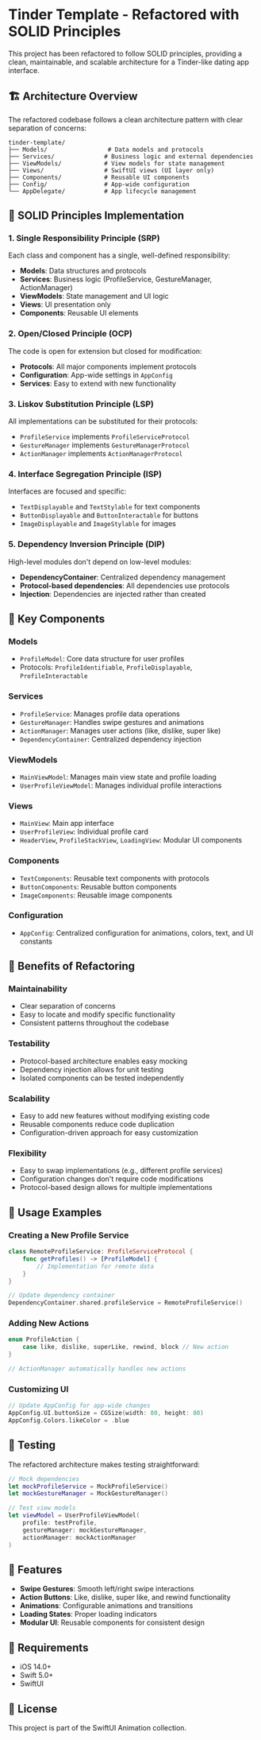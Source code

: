 # Tinder Template - Refactored with SOLID Principles

This project has been refactored to follow SOLID principles, providing a clean, maintainable, and scalable architecture for a Tinder-like dating app interface.

## 🏗️ Architecture Overview

The refactored codebase follows a clean architecture pattern with clear separation of concerns:

```
tinder-template/
├── Models/                 # Data models and protocols
├── Services/              # Business logic and external dependencies
├── ViewModels/            # View models for state management
├── Views/                 # SwiftUI views (UI layer only)
├── Components/            # Reusable UI components
├── Config/                # App-wide configuration
└── AppDelegate/           # App lifecycle management
```

## 🔧 SOLID Principles Implementation

### 1. Single Responsibility Principle (SRP)

Each class and component has a single, well-defined responsibility:

- **Models**: Data structures and protocols
- **Services**: Business logic (ProfileService, GestureManager, ActionManager)
- **ViewModels**: State management and UI logic
- **Views**: UI presentation only
- **Components**: Reusable UI elements

### 2. Open/Closed Principle (OCP)

The code is open for extension but closed for modification:

- **Protocols**: All major components implement protocols
- **Configuration**: App-wide settings in `AppConfig`
- **Services**: Easy to extend with new functionality

### 3. Liskov Substitution Principle (LSP)

All implementations can be substituted for their protocols:

- `ProfileService` implements `ProfileServiceProtocol`
- `GestureManager` implements `GestureManagerProtocol`
- `ActionManager` implements `ActionManagerProtocol`

### 4. Interface Segregation Principle (ISP)

Interfaces are focused and specific:

- `TextDisplayable` and `TextStylable` for text components
- `ButtonDisplayable` and `ButtonInteractable` for buttons
- `ImageDisplayable` and `ImageStylable` for images

### 5. Dependency Inversion Principle (DIP)

High-level modules don't depend on low-level modules:

- **DependencyContainer**: Centralized dependency management
- **Protocol-based dependencies**: All dependencies use protocols
- **Injection**: Dependencies are injected rather than created

## 📁 Key Components

### Models
- `ProfileModel`: Core data structure for user profiles
- Protocols: `ProfileIdentifiable`, `ProfileDisplayable`, `ProfileInteractable`

### Services
- `ProfileService`: Manages profile data operations
- `GestureManager`: Handles swipe gestures and animations
- `ActionManager`: Manages user actions (like, dislike, super like)
- `DependencyContainer`: Centralized dependency injection

### ViewModels
- `MainViewModel`: Manages main view state and profile loading
- `UserProfileViewModel`: Manages individual profile interactions

### Views
- `MainView`: Main app interface
- `UserProfileView`: Individual profile card
- `HeaderView`, `ProfileStackView`, `LoadingView`: Modular UI components

### Components
- `TextComponents`: Reusable text components with protocols
- `ButtonComponents`: Reusable button components
- `ImageComponents`: Reusable image components

### Configuration
- `AppConfig`: Centralized configuration for animations, colors, text, and UI constants

## 🚀 Benefits of Refactoring

### Maintainability
- Clear separation of concerns
- Easy to locate and modify specific functionality
- Consistent patterns throughout the codebase

### Testability
- Protocol-based architecture enables easy mocking
- Dependency injection allows for unit testing
- Isolated components can be tested independently

### Scalability
- Easy to add new features without modifying existing code
- Reusable components reduce code duplication
- Configuration-driven approach for easy customization

### Flexibility
- Easy to swap implementations (e.g., different profile services)
- Configuration changes don't require code modifications
- Protocol-based design allows for multiple implementations

## 🔄 Usage Examples

### Creating a New Profile Service
```swift
class RemoteProfileService: ProfileServiceProtocol {
    func getProfiles() -> [ProfileModel] {
        // Implementation for remote data
    }
}

// Update dependency container
DependencyContainer.shared.profileService = RemoteProfileService()
```

### Adding New Actions
```swift
enum ProfileAction {
    case like, dislike, superLike, rewind, block // New action
}

// ActionManager automatically handles new actions
```

### Customizing UI
```swift
// Update AppConfig for app-wide changes
AppConfig.UI.buttonSize = CGSize(width: 80, height: 80)
AppConfig.Colors.likeColor = .blue
```

## 🧪 Testing

The refactored architecture makes testing straightforward:

```swift
// Mock dependencies
let mockProfileService = MockProfileService()
let mockGestureManager = MockGestureManager()

// Test view models
let viewModel = UserProfileViewModel(
    profile: testProfile,
    gestureManager: mockGestureManager,
    actionManager: mockActionManager
)
```

## 📱 Features

- **Swipe Gestures**: Smooth left/right swipe interactions
- **Action Buttons**: Like, dislike, super like, and rewind functionality
- **Animations**: Configurable animations and transitions
- **Loading States**: Proper loading indicators
- **Modular UI**: Reusable components for consistent design

## 🔧 Requirements

- iOS 14.0+
- Swift 5.0+
- SwiftUI

## 📄 License

This project is part of the SwiftUI Animation collection. 